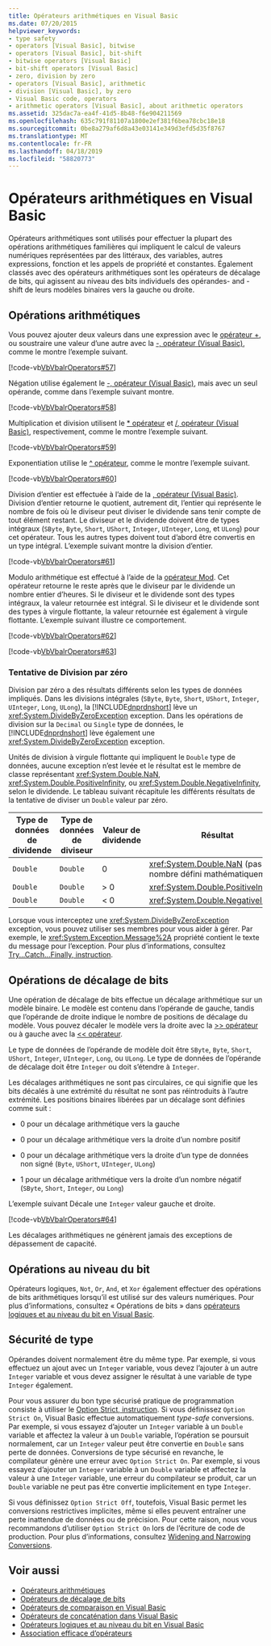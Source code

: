 ```yaml
---
title: Opérateurs arithmétiques en Visual Basic
ms.date: 07/20/2015
helpviewer_keywords:
- type safety
- operators [Visual Basic], bitwise
- operators [Visual Basic], bit-shift
- bitwise operators [Visual Basic]
- bit-shift operators [Visual Basic]
- zero, division by zero
- operators [Visual Basic], arithmetic
- division [Visual Basic], by zero
- Visual Basic code, operators
- arithmetic operators [Visual Basic], about arithmetic operators
ms.assetid: 325dac7a-ea4f-41d5-8b48-f6e904211569
ms.openlocfilehash: 635c791f81107a1800e2ef381f6bea78cbc18e18
ms.sourcegitcommit: 0be8a279af6d8a43e03141e349d3efd5d35f8767
ms.translationtype: MT
ms.contentlocale: fr-FR
ms.lasthandoff: 04/18/2019
ms.locfileid: "58820773"
---
```

# <a name="arithmetic-operators-in-visual-basic"></a>Opérateurs arithmétiques en Visual Basic
Opérateurs arithmétiques sont utilisés pour effectuer la plupart des opérations arithmétiques familières qui impliquent le calcul de valeurs numériques représentées par des littéraux, des variables, autres expressions, fonction et les appels de propriété et constantes. Également classés avec des opérateurs arithmétiques sont les opérateurs de décalage de bits, qui agissent au niveau des bits individuels des opérandes- and -shift de leurs modèles binaires vers la gauche ou droite.  
  
## <a name="arithmetic-operations"></a>Opérations arithmétiques  
 Vous pouvez ajouter deux valeurs dans une expression avec le [opérateur +](../../../../visual-basic/language-reference/operators/addition-operator.md), ou soustraire une valeur d’une autre avec la [-, opérateur (Visual Basic)](../../../../visual-basic/language-reference/operators/subtraction-operator.md), comme le montre l’exemple suivant.  
  
 [!code-vb[VbVbalrOperators#57](~/samples/snippets/visualbasic/VS_Snippets_VBCSharp/VbVbalrOperators/VB/Class1.vb#57)]  
  
 Négation utilise également le [-, opérateur (Visual Basic)](../../../../visual-basic/language-reference/operators/subtraction-operator.md), mais avec un seul opérande, comme dans l’exemple suivant montre.  
  
 [!code-vb[VbVbalrOperators#58](~/samples/snippets/visualbasic/VS_Snippets_VBCSharp/VbVbalrOperators/VB/Class1.vb#58)]  
  
 Multiplication et division utilisent le [* opérateur](../../../../visual-basic/language-reference/operators/multiplication-operator.md) et [/, opérateur (Visual Basic)](../../../../visual-basic/language-reference/operators/floating-point-division-operator.md), respectivement, comme le montre l’exemple suivant.  
  
 [!code-vb[VbVbalrOperators#59](~/samples/snippets/visualbasic/VS_Snippets_VBCSharp/VbVbalrOperators/VB/Class1.vb#59)]  
  
 Exponentiation utilise le [^ opérateur](../../../../visual-basic/language-reference/operators/exponentiation-operator.md), comme le montre l’exemple suivant.  
  
 [!code-vb[VbVbalrOperators#60](~/samples/snippets/visualbasic/VS_Snippets_VBCSharp/VbVbalrOperators/VB/Class1.vb#60)]  
  
 Division d’entier est effectuée à l’aide de la [\, opérateur (Visual Basic)](../../../../visual-basic/language-reference/operators/integer-division-operator.md). Division d’entier retourne le quotient, autrement dit, l’entier qui représente le nombre de fois où le diviseur peut diviser le dividende sans tenir compte de tout élément restant. Le diviseur et le dividende doivent être de types intégraux (`SByte`, `Byte`, `Short`, `UShort`, `Integer`, `UInteger`, `Long`, et `ULong`) pour cet opérateur. Tous les autres types doivent tout d’abord être convertis en un type intégral. L’exemple suivant montre la division d’entier.  
  
 [!code-vb[VbVbalrOperators#61](~/samples/snippets/visualbasic/VS_Snippets_VBCSharp/VbVbalrOperators/VB/Class1.vb#61)]  
  
 Modulo arithmétique est effectué à l’aide de la [opérateur Mod](../../../../visual-basic/language-reference/operators/mod-operator.md). Cet opérateur retourne le reste après que le diviseur par le dividende un nombre entier d’heures. Si le diviseur et le dividende sont des types intégraux, la valeur retournée est intégral. Si le diviseur et le dividende sont des types à virgule flottante, la valeur retournée est également à virgule flottante. L’exemple suivant illustre ce comportement.  
  
 [!code-vb[VbVbalrOperators#62](~/samples/snippets/visualbasic/VS_Snippets_VBCSharp/VbVbalrOperators/VB/Class1.vb#62)]  
  
 [!code-vb[VbVbalrOperators#63](~/samples/snippets/visualbasic/VS_Snippets_VBCSharp/VbVbalrOperators/VB/Class1.vb#63)]  
  
### <a name="attempted-division-by-zero"></a>Tentative de Division par zéro  
 Division par zéro a des résultats différents selon les types de données impliqués. Dans les divisions intégrales (`SByte`, `Byte`, `Short`, `UShort`, `Integer`, `UInteger`, `Long`, `ULong`), la [!INCLUDE[dnprdnshort](~/includes/dnprdnshort-md.md)] lève un <xref:System.DivideByZeroException> exception. Dans les opérations de division sur la `Decimal` ou `Single` type de données, le [!INCLUDE[dnprdnshort](~/includes/dnprdnshort-md.md)] lève également une <xref:System.DivideByZeroException> exception.  
  
 Unités de division à virgule flottante qui impliquent le `Double` type de données, aucune exception n’est levée et le résultat est le membre de classe représentant <xref:System.Double.NaN>, <xref:System.Double.PositiveInfinity>, ou <xref:System.Double.NegativeInfinity>, selon le dividende. Le tableau suivant récapitule les différents résultats de la tentative de diviser un `Double` valeur par zéro.  
  
|Type de données de dividende|Type de données de diviseur|Valeur de dividende|Résultat|  
|---|---|---|---|  
|`Double`|`Double`|0|<xref:System.Double.NaN> (pas un nombre défini mathématiquement)|  
|`Double`|`Double`|> 0|<xref:System.Double.PositiveInfinity>|  
|`Double`|`Double`|\< 0|<xref:System.Double.NegativeInfinity>|  
  
 Lorsque vous interceptez une <xref:System.DivideByZeroException> exception, vous pouvez utiliser ses membres pour vous aider à gérer. Par exemple, le <xref:System.Exception.Message%2A> propriété contient le texte du message pour l’exception. Pour plus d’informations, consultez [Try...Catch...Finally, instruction](../../../../visual-basic/language-reference/statements/try-catch-finally-statement.md).  
  
## <a name="bit-shift-operations"></a>Opérations de décalage de bits  
 Une opération de décalage de bits effectue un décalage arithmétique sur un modèle binaire. Le modèle est contenu dans l’opérande de gauche, tandis que l’opérande de droite indique le nombre de positions de décalage du modèle. Vous pouvez décaler le modèle vers la droite avec la [>> opérateur](../../../../visual-basic/language-reference/operators/right-shift-operator.md) ou à gauche avec la [<< opérateur](../../../../visual-basic/language-reference/operators/left-shift-operator.md).  
  
 Le type de données de l’opérande de modèle doit être `SByte`, `Byte`, `Short`, `UShort`, `Integer`, `UInteger`, `Long`, ou `ULong`. Le type de données de l’opérande de décalage doit être `Integer` ou doit s’étendre à `Integer`.  
  
 Les décalages arithmétiques ne sont pas circulaires, ce qui signifie que les bits décalés à une extrémité du résultat ne sont pas réintroduits à l’autre extrémité. Les positions binaires libérées par un décalage sont définies comme suit :  
  
-   0 pour un décalage arithmétique vers la gauche  
  
-   0 pour un décalage arithmétique vers la droite d’un nombre positif  
  
-   0 pour un décalage arithmétique vers la droite d’un type de données non signé (`Byte`, `UShort`, `UInteger`, `ULong`)  
  
-   1 pour un décalage arithmétique vers la droite d’un nombre négatif (`SByte`, `Short`, `Integer`, ou `Long`)  
  
 L’exemple suivant Décale une `Integer` valeur gauche et droite.  
  
 [!code-vb[VbVbalrOperators#64](~/samples/snippets/visualbasic/VS_Snippets_VBCSharp/VbVbalrOperators/VB/Class1.vb#64)]  
  
 Les décalages arithmétiques ne génèrent jamais des exceptions de dépassement de capacité.  
  
## <a name="bitwise-operations"></a>Opérations au niveau du bit  
 Opérateurs logiques, `Not`, `Or`, `And`, et `Xor` également effectuer des opérations de bits arithmétiques lorsqu’il est utilisé sur des valeurs numériques. Pour plus d’informations, consultez « Opérations de bits » dans [opérateurs logiques et au niveau du bit en Visual Basic](../../../../visual-basic/programming-guide/language-features/operators-and-expressions/logical-and-bitwise-operators.md).  
  
## <a name="type-safety"></a>Sécurité de type  
 Opérandes doivent normalement être du même type. Par exemple, si vous effectuez un ajout avec un `Integer` variable, vous devez l’ajouter à un autre `Integer` variable et vous devez assigner le résultat à une variable de type `Integer` également.  
  
 Pour vous assurer du bon type sécurisé pratique de programmation consiste à utiliser le [Option Strict, instruction](../../../../visual-basic/language-reference/statements/option-strict-statement.md). Si vous définissez `Option Strict On`, Visual Basic effectue automatiquement *type-safe* conversions. Par exemple, si vous essayez d’ajouter un `Integer` variable à un `Double` variable et affectez la valeur à un `Double` variable, l’opération se poursuit normalement, car un `Integer` valeur peut être convertie en `Double` sans perte de données. Conversions de type sécurisé en revanche, le compilateur génère une erreur avec `Option Strict On`. Par exemple, si vous essayez d’ajouter un `Integer` variable à un `Double` variable et affectez la valeur à une `Integer` variable, une erreur du compilateur se produit, car un `Double` variable ne peut pas être convertie implicitement en type `Integer`.  
  
 Si vous définissez `Option Strict Off`, toutefois, Visual Basic permet les conversions restrictives implicites, même si elles peuvent entraîner une perte inattendue de données ou de précision. Pour cette raison, nous vous recommandons d’utiliser `Option Strict On` lors de l’écriture de code de production. Pour plus d’informations, consultez [Widening and Narrowing Conversions](../../../../visual-basic/programming-guide/language-features/data-types/widening-and-narrowing-conversions.md).  
  
## <a name="see-also"></a>Voir aussi

- [Opérateurs arithmétiques](../../../../visual-basic/language-reference/operators/arithmetic-operators.md)
- [Opérateurs de décalage de bits](../../../../visual-basic/language-reference/operators/bit-shift-operators.md)
- [Opérateurs de comparaison en Visual Basic](../../../../visual-basic/programming-guide/language-features/operators-and-expressions/comparison-operators.md)
- [Opérateurs de concaténation dans Visual Basic](../../../../visual-basic/programming-guide/language-features/operators-and-expressions/concatenation-operators.md)
- [Opérateurs logiques et au niveau du bit en Visual Basic](../../../../visual-basic/programming-guide/language-features/operators-and-expressions/logical-and-bitwise-operators.md)
- [Association efficace d’opérateurs](../../../../visual-basic/programming-guide/language-features/operators-and-expressions/efficient-combination-of-operators.md)
